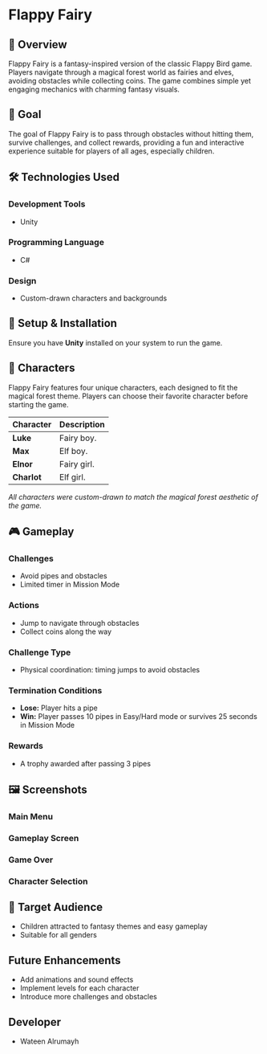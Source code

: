 # Flappy Fairy

## 📌 Overview
Flappy Fairy is a fantasy-inspired version of the classic Flappy Bird game. Players navigate through a magical forest world as fairies and elves, avoiding obstacles while collecting coins. The game combines simple yet engaging mechanics with charming fantasy visuals.

## 🎯 Goal
The goal of Flappy Fairy is to pass through obstacles without hitting them, survive challenges, and collect rewards, providing a fun and interactive experience suitable for players of all ages, especially children.

## 🛠 Technologies Used
### Development Tools
- Unity

### Programming Language
- C#

### Design
- Custom-drawn characters and backgrounds

## 🚀 Setup & Installation
Ensure you have **Unity** installed on your system to run the game.

## 👾 Characters

Flappy Fairy features four unique characters, each designed to fit the magical forest theme. Players can choose their favorite character before starting the game.

| Character | Description 
|-----------|-------------
| **Luke** | Fairy boy.
| **Max** | Elf boy.
| **Elnor** | Fairy girl.
| **Charlot** | Elf girl. 

*All characters were custom-drawn to match the magical forest aesthetic of the game.*

## 🎮 Gameplay

### Challenges
- Avoid pipes and obstacles  
- Limited timer in Mission Mode

### Actions
- Jump to navigate through obstacles  
- Collect coins along the way

### Challenge Type
- Physical coordination: timing jumps to avoid obstacles

### Termination Conditions
- **Lose:** Player hits a pipe  
- **Win:** Player passes 10 pipes in Easy/Hard mode or survives 25 seconds in Mission Mode

### Rewards
- A trophy awarded after passing 3 pipes

## 🖼 Screenshots
### Main Menu


### Gameplay Screen


### Game Over


### Character Selection


## 🎯 Target Audience
- Children attracted to fantasy themes and easy gameplay  
- Suitable for all genders

## Future Enhancements
- Add animations and sound effects  
- Implement levels for each character  
- Introduce more challenges and obstacles

## Developer
- Wateen Alrumayh 

